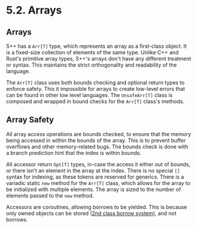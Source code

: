 # 5.2. Arrays

<primary-label ref="header-label"/>

<secondary-label ref="doc-wip"/>

<secondary-label ref="doc-subj-update"/>

## Arrays

S++ has a `Arr[T]` type, which represents an array as a first-class object. It is a fixed-size collection of elements of
the same type. Unlike C++ and Rust's primitive array types, S++'s arrays don't have any different treatment or syntax.
This maintains the strict orthogonality and readability of the language.

The `Arr[T]` class uses both bounds checking and optional return types to enforce safety. This it impossible for arrays
to create low-level errors that can be found in other low level languages. The `UnsafeArr[T]` class is composed and
wrapped in bound checks for the `Arr[T]` class's methods.

## Array Safety

All array access operations are bounds checked, to ensure that the memory being accessed in within the bounds of the
array. This is to prevent buffer overflows and other memory-related bugs. The bounds check is done with a branch
prediction hint that the index is within bounds.

All accessor return `Opt[T]` types, in-case the access it either out of bounds, or there isn't an element in the array
at the index. There is no special `[]` syntax for indexing, as these tokens are reserved for generics. There is a
variadic static `new` method for the `Arr[T]` class, which allows for the array to be initialized with multiple
elements. The array is sized to the number of elements passed to the `new` method.

Accessors are coroutines, allowing borrows to be yielded. This is because only owned objects can be
stored ([2nd class borrow system](11-3-Second-Class-Borrows.md)), and not borrows.

